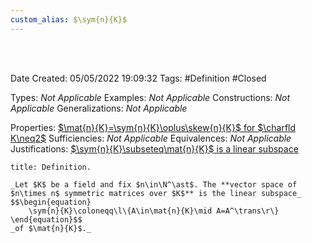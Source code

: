 ```yaml
---
custom_alias: $\sym{n}{K}$
---
```


<br />
<br />

Date Created: 05/05/2022 19:09:32
Tags: #Definition #Closed

Types: _Not Applicable_
Examples: _Not Applicable_
Constructions: _Not Applicable_
Generalizations: _Not Applicable_

Properties: [$\mat{n}{K}=\sym{n}{K}\oplus\skew{n}{K}$ for $\charfld K\neq2$](Symmetric%20and%20skew-symmetric%20decomposition%20of%20matrices.md)
Sufficiencies: _Not Applicable_
Equivalences: _Not Applicable_
Justifications: [$\sym{n}{K}\subseteq\mat{n}{K}$ is a linear subspace](Symmetric%20matrices%20form%20a%20linear%20subspace%20of%20set%20of%20matrices.md)

``` ad-Definition
title: Definition.

_Let $K$ be a field and fix $n\in\N^\ast$. The **vector space of $n\times n$ symmetric matrices over $K$** is the linear subspace_
$$\begin{equation}
    \sym{n}{K}\coloneqq\l\{A\in\mat{n}{K}\mid A=A^\trans\r\}
\end{equation}$$
_of $\mat{n}{K}$._

```
